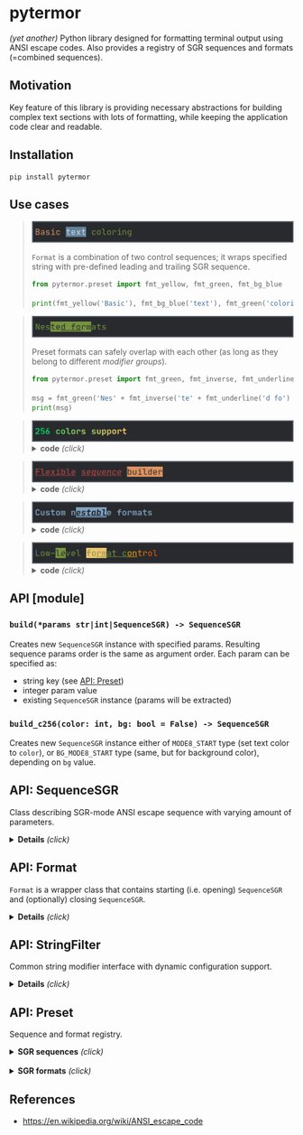 # pytermor

_(yet another)_ Python library designed for formatting terminal output using ANSI escape codes. Also provides a registry of SGR sequences and formats (=combined sequences).

## Motivation

Key feature of this library is providing necessary abstractions for building complex text sections with lots of formatting, while keeping the application code clear and readable.

## Installation

    pip install pytermor

## Use cases

> <img src="./doc/uc1.png"/>
>
> `Format` is a combination of two control sequences; it wraps specified string with pre-defined leading and trailing SGR sequence.
> 
> ```python
> from pytermor.preset import fmt_yellow, fmt_green, fmt_bg_blue
>
> print(fmt_yellow('Basic'), fmt_bg_blue('text'), fmt_green('coloring'))
> ```

> <img src="./doc/uc2.png"/>
>
> Preset formats can safely overlap with each other (as long as they belong to different _modifier groups_).
>
> ```python
> from pytermor.preset import fmt_green, fmt_inverse, fmt_underline
> 
> msg = fmt_green('Nes' + fmt_inverse('te' + fmt_underline('d fo') + 'rm') + 'ats')
> print(msg)
> ``` 

> <img src="./doc/uc3.png"/>
>
> <details><summary><b>code</b> <i>(click)</i></summary>
>
> Use `build_c256()` to set text/background color to any of [↗ xterm-256 colors](https://www.ditig.com/256-colors-cheat-sheet).
> 
> ```python
> from pytermor import build_c256, build
> from pytermor.preset import COLOR_OFF
> 
> txt = '256 colors support'
> msg = f'{build("bold")}'
> start_color = 41
> for idx, c in enumerate(range(start_color, start_color+(36*6), 36)):
>     msg += f'{build_c256(c)}'
>     msg += f'{txt[idx*3:(idx+1)*3]}{COLOR_OFF}'
> print(msg)
> ```
> </details>

> <img src="./doc/uc4.png"/>
> <details><summary><b>code</b> <i>(click)</i></summary>
>
> Create your own SGR sequences with `build()` method, which accepts color/attribute keys, integer param values and even existing SGRs, in any amount and in any order. Key resolving is case-insensitive.
> 
> ```python
> from pytermor import build
> from pytermor.preset import RESET, UNDERLINED
> 
> seq1 = build('red', 1, UNDERLINED)  # keys, integer codes or existing sequences
> seq2 = build('inversed', 'YELLOW')  # case-insensitive
> 
> msg = f'{seq1}Flexible{RESET} ' +
>       f'{build(seq1, 3)}sequence{RESET} ' +
>       str(seq2) + 'builder' + str(RESET)
> print(msg) 
> ```
> </details>

> <img src="./doc/uc5.png"/>
> <details><summary><b>code</b> <i>(click)</i></summary>
>
> It's possible to create custom wrapper presets as well, which represent two control sequences - opening and closing.
>
> ```python
> from pytermor.preset import *
> 
> fmt1 = Format(HI_BLUE + BOLD, reset_after=True)
> fmt2 = Format(BG_BLACK + INVERSED + UNDERLINED + ITALIC,
>               BG_COLOR_OFF + INVERSED_OFF + UNDERLINED_OFF + ITALIC_OFF)
> msg = fmt1(f'Custom n{fmt2("establ")}e formats')
> print(msg)
> ```
> </details>

> <img src="./doc/uc6.png"/>
> <details><summary><b>code</b> <i>(click)</i></summary>
>
> Mix high-level and low-level abstractions if necessary.
>
> ```python
> from pytermor.preset import *
> from pytermor.sequence import SequenceSGR
>
> msg = f'{CYAN}L{GREEN}ow-{fmt_inverse("l"+str(ITALIC)+"e")}ve{ITALIC_OFF}l ' \
>       f'{BG_HI_YELLOW}fo{fmt_underline.open}rm{BG_COLOR_OFF}at ' \
>       f'c{SequenceSGR(*MODE8_START.params, 214)}on{RESET}' \
>       f'{SequenceSGR(*MODE8_START.params, 208)}t{fmt_underline.close}r{RESET}' \
>       f'{SequenceSGR(*MODE8_START.params, 202)}ol{RESET}'
> print(msg)
> ```
> </details>


## API [module]

### `build(*params str|int|SequenceSGR) -> SequenceSGR`

Creates new `SequenceSGR` instance with specified params. Resulting sequence params order is the same as argument order. Each param can be specified as:
- string key (see [API: Preset](#api-preset))
- integer param value
- existing `SequenceSGR` instance (params will be extracted)

### `build_c256(color: int, bg: bool = False) -> SequenceSGR`

Creates new `SequenceSGR` instance either of `MODE8_START` type (set text color to `color`), or `BG_MODE8_START` type (same, but for background color), depending on `bg` value.
<br>

## API: SequenceSGR

Class describing SGR-mode ANSI escape sequence with varying amount of parameters.

<details>
<summary><b>Details</b> <i>(click)</i></summary>

- To get the resulting sequence simply cast instance to `str`:

    ```python
    from pytermor.sequence import SequenceSGR
    
    seq = str(SequenceSGR(4, 7))   # direct transform with str()
    msg = f'({seq})'               # f-string var substitution
    print(msg + f'{SequenceSGR(0)}',  # f-string value
          str(seq.encode()),
          seq.encode().hex(':'))
    ```
    <img src="./doc/ex1.png"/>

  1st part consists of "applied" escape sequences; 2nd part shows up one of the sequences in raw mode, as if it was ignored by the terminal; 3rd part is hexademical sequence byte values.

    <details>
    <summary><b>SGR sequence structure</b> <i>(click)</i></summary>

  1. `\x1b`|`1b` is ESC _control character_, which opens a control sequence.

  2. `[` is sequence _introducer_, it determines the type of control sequence (in this case it's CSI, or "Control Sequence Introducer").

  3. `4` and `7` are _parameters_ of the escape sequence; they mean "underlined" and "inversed" attributes respectively. Those parameters must be separated by `;`.

  4. `m` is sequence _terminator_; it also determines the sub-type of sequence, in our case SGR, or "Select Graphic Rendition". Sequences of this kind are most commonly encountered.
    </details>


- One instance of `SequenceSGR` can be added to another. This will result in a new `SequenceSGR` instance with combined params.
    
    ```python
    from pytermor import SequenceSGR
    from pytermor.preset import RESET
      
    mixed = SequenceSGR(1, 31) + SequenceSGR(4)
    print(f'{mixed}combined{RESET}', str(mixed).encode())
    ```
    <img src="./doc/ex2.png"/> 


- Pretty much all single-param sequences (that can be used at least for _something_) are specified in `pytermor.preset` module. Example usage:
    
    ```python
    from pytermor.preset import BLACK, BG_HI_GREEN, RESET
      
    print(f'{BLACK}{BG_HI_GREEN}', 'Example text', str(RESET))
    ```
    <img src="./doc/ex3.png"/>


<i>Complete list is given at the end of this document.</i>
<br>
</details>

## API: Format

`Format` is a wrapper class that contains starting (i.e. opening) `SequenceSGR` and (optionally) closing `SequenceSGR`.

<details>
<summary><b>Details</b> <i>(click)</i></summary>

- You can define your own reusable formats or import predefined ones from `pytermor.preset`:

    ```python
    from pytermor.format import Format
    from pytermor.preset import HI_RED, COLOR_OFF, fmt_overline
    
    fmt_error = Format(HI_RED, COLOR_OFF)
    print(fmt_overline.open +
        'overline might not work ' +
        fmt_error('>') + ':(' +
        fmt_overline.close)
    ```
    <img src="./doc/ex4.png"/>


- The main purpose of `Format` is to simplify creation of non-resetting text spans, so that developer doesn't have to restore all previously applied formats after every closing sequence (which usually consists of `RESET`).


- Example: we are given a text span which is initially **bold** and <u>underlined</u>. We want to recolor a few words inside of this span. By default this will result in losing all the formatting to the right of updated text span (because `RESET`|`\e[m` clears all text attributes).


- However, there is an option to specify what attributes should be disabled (instead of disabling _all_ of them):

    ```python
    from pytermor.preset import *
    
    fmt_warn = Format(
      HI_YELLOW + UNDERLINED,  # sequences can be summed up, remember?
      COLOR_OFF + UNDERLINED_OFF,  # "counteractive" sequences
      reset_after=False
    )
    orig_text = fmt_bold(f'{BG_BLACK}this is the original string{RESET}')
    updated_text = orig_text.replace('original', fmt_warn('updated'), 1)
    print(orig_text, '\n', updated_text)
    ```
    <img src="./doc/ex5.png"/>


- As you can see, the update went well &mdash; we kept all the previously applied formatting. Of course, this method cannot be 100% applicable &mdash; for example, imagine that original text was colored blue. After the update "string" word won't be blue anymore, as we used `COLOR_OFF` escape sequence to neutralize our own red color. But it still can be helpful for a majority of cases (especially when text is generated and formatted by the same program and in one go).
<br>
</details>

## API: StringFilter

Common string modifier interface with dynamic configuration support.

<details>
<summary><b>Details</b> <i>(click)</i></summary>

### Subclasses

- `ReplaceSGR`
- `ReplaceCSI`
- `ReplaceNonAsciiBytes`

### Standalone usage

- Can be executed with `.invoke()` method or with direct call.
    
    ```python
    from pytermor.preset import fmt_red
    from pytermor.string_filter import ReplaceSGR
    
    formatted = fmt_red('this text is red')
    replaced = ReplaceSGR('[LIE]').invoke(formatted)
    # or directly:
    # replaced = ReplaceSequenceSGRs('[LIE]')(formatted)
    
    print(formatted, '\n', replaced)
    ``` 
    <img src="./doc/ex6.png"/>


### Usage with `apply_filters`

- `apply_filters` accepts both `StringFilter` (and subclasses) instances and subclass types, but latter is not configurable and will be invoked using default settings.
    
    ```python
    from pytermor import apply_filters
    from pytermor.string_filter import ReplaceNonAsciiBytes
    
    ascii_and_binary = b'\xc0\xff\xeeQWE\xffRT\xeb\x00\xc0\xcd\xed'
    
    # can either provide filter by type:
    # result = apply_filters(ascii_and_binary, ReplaceNonAsciiBytes)
    # ..or instantiate and configure it:
    result = apply_filters(ascii_and_binary, ReplaceNonAsciiBytes(b'.'))
    
    print(ascii_and_binary, '\n', result)
    ``` 
    <img src="./doc/ex7.png"/>

<br>
</details>

## API: Preset

Sequence and format registry.

<details>
<summary><b>SGR sequences</b> <i>(click)</i></summary>


- `var` &mdash; variable name defined in `pytermor.preset`;
- `key` &mdash; string that will be recognised by `build()` method;
- `params` &mdash; list of default CSI params for specified seqeunce.


| var | key | params | comment |
|---|-----|:---:|---|
| `RESET` | `"reset"` | 0 | disables all colors and attributes | |
| **attributes**
| `BOLD` | `"bold"` | 1 | | 
| `DIM` | `"dim"` | 2 | | 
| `ITALIC` | `"italic"` | 3 | | 
| `UNDERLINED` | `"underlined"` | 4 | | 
| `BLINK_SLOW` | `"blink_slow"` | 5 | | 
| `BLINK_FAST` | `"blink_fast"` | 6 | | 
| `INVERSED` | `"inversed"` | 7 | | 
| `HIDDEN` | `"hidden"` | 8 | | 
| `CROSSLINED` | `"crosslined"` | 9 | | 
| `DOUBLE_UNDERLINED` | `"double_underlined"` | 21 | | 
| `OVERLINED` | `"overlined"` | 53 | | 
| `DIM_BOLD_OFF` | `"dim_bold_off"` | 22 | | 
| `ITALIC_OFF` | `"italic_off"` | 23 | | 
| `UNDERLINED_OFF` | `"underlined_off"` | 24 | | 
| `BLINK_OFF` | `"blink_off"` | 25 | | 
| `INVERSED_OFF` | `"inversed_off"` | 27 | | 
| `HIDDEN_OFF` | `"hidden_off"` | 28 | | 
| `CROSSLINED_OFF` | `"crosslined_off"` | 29 | | 
| `OVERLINED_OFF` | `"overlined_off"` | 55 | | 
|**text colors**
| `BLACK` | `"black"` | 30 | | 
| `RED` | `"red"` | 31 | | 
| `GREEN` | `"green"` | 32 | | 
| `YELLOW` | `"yellow"` | 33 | | 
| `BLUE` | `"blue"` | 34 | | 
| `MAGENTA` | `"magenta"` | 35 | | 
| `CYAN` | `"cyan"` | 36 | | 
| `WHITE` | `"white"` | 37 | | 
| `MODE24_START` | `"mode24_start"` | 38 2 | set text color to specified;<br> 3 more params required: `r`,`g`,`b`<br> valid values: [0-255] | |
| `MODE8_START` | `"mode8_start"` | 38 5 | set text color to specified;<br> 1 more param required: `code`<br> valid value: [0-255] | | 
| `COLOR_OFF` | `"color_off"` | 39 | reset text color | 
|**background colors**
| `BG_BLACK` | `"bg_black"` | 40 | | 
| `BG_RED` | `"bg_red"` | 41 | | 
| `BG_GREEN` | `"bg_green"` | 42 | | 
| `BG_YELLOW` | `"bg_yellow"` | 43 | | 
| `BG_BLUE` | `"bg_blue"` | 44 | | 
| `BG_MAGENTA` | `"bg_magenta"` | 45 | | 
| `BG_CYAN` | `"bg_cyan"` | 46 | | 
| `BG_WHITE` | `"bg_white"` | 47 | | 
| `BG_MODE24_START` | `"bg_mode24_start"` | 48 2 |  set bg color to specified;<br> 3 more params required: `r`,`g`,`b`<br> valid values: [0-255] | |
| `BG_MODE8_START` | `"bg_mode8_start"` | 48 5 | set bg color to specified;<br> 1 more param required: `code`<br> valid value: [0-255] (color code) |
| `BG_COLOR_OFF` | `"bg_color_off"` | 49 | reset bg color | 
|**high intensity text colors**
| `GRAY` | `"gray"` | 90 | | 
| `HI_RED` | `"hi_red"` | 91 | | 
| `HI_GREEN` | `"hi_green"` | 92 | | 
| `HI_YELLOW` | `"hi_yellow"` | 93 | | 
| `HI_BLUE` | `"hi_blue"` | 94 | | 
| `HI_MAGENTA` | `"hi_magenta"` | 95 | | 
| `HI_CYAN` | `"hi_cyan"` | 96 | | 
| `HI_WHITE` | `"hi_white"` | 97 | | 
|**high intensity bg colors**
| `BG_GRAY` | `"bg_gray"` | 100 | | 
| `BG_HI_RED` | `"bg_hi_red"` | 101 | | 
| `BG_HI_GREEN` | `"bg_hi_green"` | 102 | | 
| `BG_HI_YELLOW` | `"bg_hi_yellow"` | 103 | | 
| `BG_HI_BLUE` | `"bg_hi_blue"` | 104 | | 
| `BG_HI_MAGENTA` | `"bg_hi_magenta"` | 105 | | 
| `BG_HI_CYAN` | `"bg_hi_cyan"` | 106 | | 
| `BG_HI_WHITE` | `"bg_hi_white"` | 107 | |
</details>
<br>


<details>
<summary><b>SGR formats</b> <i>(click)</i></summary>

</details>

## References

- https://en.wikipedia.org/wiki/ANSI_escape_code
